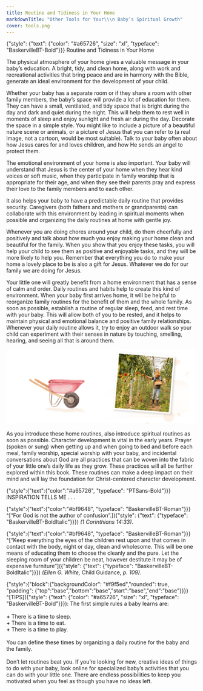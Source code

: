 ```yaml
---
title: Routine and Tidiness in Your Home
markdownTitle: "Other Tools for Your\\\n Baby’s Spiritual Growth"
cover: tools.png
---
```


{"style": {"text": {"color": "#a65726", "size": "xl", "typeface": "BaskervilleBT-Bold"}}}
Routine and Tidiness in Your Home

The physical atmosphere of your home gives a valuable message in your baby’s education. A bright, tidy, and clean home, along with work and recreational activities that bring peace and are in harmony with the Bible, generate an ideal environment for the development of your child.

Whether your baby has a separate room or if they share a room with other family members, the baby’s space will provide a lot of education for them. They can have a small, ventilated, and tidy space that is bright during the day and dark and quiet during the night. This will help them to rest well in moments of sleep and enjoy sunlight and fresh air during the day. Decorate the space in a simple style. You might like to include a picture of a beautiful nature scene or animals, or a picture of Jesus that you can refer to (a real image, not a cartoon, would be most suitable). Talk to your baby often about how Jesus cares for and loves children, and how He sends an angel to protect them.

The emotional environment of your home is also important. Your baby will understand that Jesus is the center of your home when they hear kind voices or soft music, when they participate in family worship that is appropriate for their age, and when they see their parents pray and express their love to the family members and to each other.

It also helps your baby to have a predictable daily routine that provides security. Caregivers (both fathers and mothers or grandparents) can collaborate with this environment by leading in spiritual moments when possible and organizing the daily routines at home with gentle joy.

Whenever you are doing chores around your child, do them cheerfully and positively and talk about how much you enjoy making your home clean and beautiful for the family. When you show that you enjoy these tasks, you will help your child to see them as positive and enjoyable tasks, and they will be more likely to help you. Remember that everything you do to make your home a lovely place to be is also a gift for Jesus. Whatever we do for our family we are doing for Jesus.

Your little one will greatly benefit from a home environment that has a sense of calm and order. Daily routines and habits help to create this kind of environment. When your baby first arrives home, it will be helpful to reorganize family routines for the benefit of them and the whole family. As soon as possible, establish a routine of regular sleep, feed, and rest time with your baby. This will allow both of you to be rested, and it helps to maintain physical and emotional balance and positive family relationships. Whenever your daily routine allows it, try to enjoy an outdoor walk so your child can experiment with their senses in nature by touching, smelling, hearing, and seeing all that is around them.

![](collage-4.png)

As you introduce these home routines, also introduce spiritual routines as soon as possible. Character development is vital in the early years. Prayer (spoken or sung) when getting up and when going to bed and before each meal, family worship, special worship with your baby, and incidental conversations about God are all practices that can be woven into the fabric of your little one’s daily life as they grow. These practices will all be further explored within this book. These routines can make a deep impact on their mind and will lay the foundation for Christ-centered character development.

{"style":{"text":{"color":"#a65726", "typeface": "PTSans-Bold"}}}
INSPIRATION TELLS ME . . .

{"style":{"text":{"color":"#bf9648", "typeface": "BaskervilleBT-Roman"}}}
^[“For God is not the author of confusion”.]({"style": {"text": {"typeface": "BaskervilleBT-BoldItalic"}}}) _(1 Corinthians 14:33)_.

{"style":{"text":{"color":"#bf9648", "typeface": "BaskervilleBT-Roman"}}}
^[“Keep everything the eyes of the children rest upon and that comes in contact with the body, night or day, clean and wholesome. This will be one means of educating them to choose the cleanly and the pure. Let the sleeping room of your children be neat, however destitute it may be of expensive furniture”]({"style": {"text": {"typeface": "BaskervilleBT-BoldItalic"}}}) _(Ellen G. White,_ Child Guidance, _p. 109)_.

{"style":{"block":{"backgroundColor": "#f9f5ed","rounded": true, "padding": {"top":"base","bottom":"base","start":"base","end":"base"}}}}
^[TIPS]({"style": {"text": {"color": "#a65726", "size": "xl", "typeface": "BaskervilleBT-Bold"}}}): The first simple rules a baby learns are:
\
\
**+** There is a time to sleep.\
**+** There is a time to eat.\
**+** There is a time to play.\
\
You can define these times by organizing a daily routine for the baby and the family.\
\
Don’t let routines beat you. If you’re looking for new, creative ideas of things to do with your baby, look online for specialized baby’s activities that you can do with your little one. There are endless possibilities to keep you motivated when you feel as though you have no ideas left.